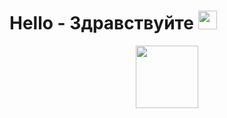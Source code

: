 <h1>
  Hello - Здравствуйте 
  <img src="https://media.giphy.com/media/hvRJCLFzcasrR4ia7z/giphy.gif" width="30px"/>
</h1> 

<div id="header" align="center">
  <img src="https://media.giphy.com/media/hkZdho8LpXNi8/giphy.giff" width="100"/>
</div>
<img src="https://komarev.com/ghpvc/?username=alexspru&style=flat-square&color=blue" alt=""/>
